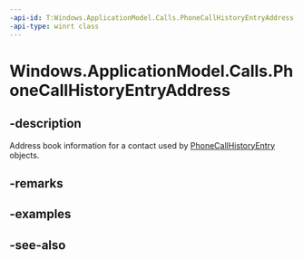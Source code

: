 ```yaml
---
-api-id: T:Windows.ApplicationModel.Calls.PhoneCallHistoryEntryAddress
-api-type: winrt class
---
```


<!-- Class syntax.
public class PhoneCallHistoryEntryAddress : Windows.ApplicationModel.Calls.IPhoneCallHistoryEntryAddress
-->

# Windows.ApplicationModel.Calls.PhoneCallHistoryEntryAddress

## -description
Address book information for a contact used by [PhoneCallHistoryEntry](phonecallhistoryentry.md) objects.

## -remarks

## -examples

## -see-also
